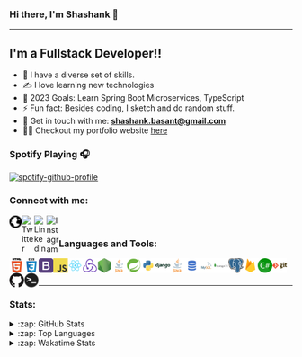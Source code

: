 ### Hi there, I'm Shashank 👋

---

## I'm a Fullstack Developer!!

-   🌱 I have a diverse set of skills.
-   ✍ I love learning new technologies
-   🥅 2023 Goals: Learn Spring Boot Microservices, TypeScript
-   ⚡ Fun fact: Besides coding, I sketch and do random stuff.
-   📧 Get in touch with me: **shashank.basant@gmail.com**
-   👨‍💻 Checkout my portfolio website [here][website]

### Spotify Playing 🎧

[![spotify-github-profile](https://spotify-github-profile.vercel.app/api/view?uid=31xpmcs5k5ap75vvoj62ns3lkviq&cover_image=true&theme=natemoo-re&show_offline=false&background_color=121212&bar_color=53b14f&bar_color_cover=false)](https://spotify-github-profile.vercel.app/api/view?uid=31xpmcs5k5ap75vvoj62ns3lkviq&redirect=true)

### Connect with me:

[<img align="left" alt="bekaarcoder.github.io" width="22px" src="https://raw.githubusercontent.com/iconic/open-iconic/master/svg/globe.svg" />][website]
[<img align="left" alt="Twitter" width="22px" src="https://cdn.jsdelivr.net/npm/simple-icons@v3/icons/twitter.svg" />][twitter]
[<img align="left" alt="LinkedIn" width="22px" src="https://cdn.jsdelivr.net/npm/simple-icons@v3/icons/linkedin.svg" />][linkedin]
[<img align="left" alt="Instagram" width="22px" src="https://cdn.jsdelivr.net/npm/simple-icons@v3/icons/instagram.svg" />][instagram]

<br />

### Languages and Tools:

<p align="left>
<img align="left" alt="Visual Studio Code" width="26px" src="https://raw.githubusercontent.com/github/explore/80688e429a7d4ef2fca1e82350fe8e3517d3494d/topics/visual-studio-code/visual-studio-code.png" />
<img align="left" alt="HTML5" width="26px" src="https://raw.githubusercontent.com/github/explore/80688e429a7d4ef2fca1e82350fe8e3517d3494d/topics/html/html.png" />
<img align="left" alt="CSS3" width="26px" src="https://raw.githubusercontent.com/github/explore/80688e429a7d4ef2fca1e82350fe8e3517d3494d/topics/css/css.png" />
<img align="left" alt="Bootstrap" width="26px" src="https://raw.githubusercontent.com/github/explore/80688e429a7d4ef2fca1e82350fe8e3517d3494d/topics/bootstrap/bootstrap.png" />
<img align="left" alt="JavaScript" width="26px" src="https://raw.githubusercontent.com/github/explore/80688e429a7d4ef2fca1e82350fe8e3517d3494d/topics/javascript/javascript.png" />
<img align="left" alt="React" width="26px" src="https://raw.githubusercontent.com/github/explore/80688e429a7d4ef2fca1e82350fe8e3517d3494d/topics/react/react.png" />
<img align="left" alt="Redux" width="26px" src="https://raw.githubusercontent.com/github/explore/80688e429a7d4ef2fca1e82350fe8e3517d3494d/topics/redux/redux.png" />
<img align="left" alt="Node.js" width="26px" src="https://raw.githubusercontent.com/github/explore/80688e429a7d4ef2fca1e82350fe8e3517d3494d/topics/nodejs/nodejs.png" />
<img align="left" alt="Java" width="26px" src="https://raw.githubusercontent.com/github/explore/5b3600551e122a3277c2c5368af2ad5725ffa9a1/topics/java/java.png" />
<img align="left" alt="SpringBoot" width="26px" src="https://raw.githubusercontent.com/github/explore/80688e429a7d4ef2fca1e82350fe8e3517d3494d/topics/spring-boot/spring-boot.png" />
<img align="left" alt="Python" width="26px" src="https://raw.githubusercontent.com/github/explore/80688e429a7d4ef2fca1e82350fe8e3517d3494d/topics/python/python.png" />
<img align="left" alt="Django" width="26px" src="https://raw.githubusercontent.com/github/explore/80688e429a7d4ef2fca1e82350fe8e3517d3494d/topics/django/django.png" />
<img align="left" alt="Java" width="26px" src="https://raw.githubusercontent.com/github/explore/80688e429a7d4ef2fca1e82350fe8e3517d3494d/topics/java/java.png" />
<img align="left" alt="SQL" width="26px" src="https://raw.githubusercontent.com/github/explore/80688e429a7d4ef2fca1e82350fe8e3517d3494d/topics/sql/sql.png" />
<img align="left" alt="MySQL" width="26px" src="https://raw.githubusercontent.com/github/explore/80688e429a7d4ef2fca1e82350fe8e3517d3494d/topics/mysql/mysql.png" />
<img align="left" alt="MongoDB" width="26px" src="https://raw.githubusercontent.com/github/explore/80688e429a7d4ef2fca1e82350fe8e3517d3494d/topics/mongodb/mongodb.png" />
<img align="left" alt="PostgreSQL" width="26px" src="https://raw.githubusercontent.com/github/explore/80688e429a7d4ef2fca1e82350fe8e3517d3494d/topics/postgresql/postgresql.png" />
<img align="left" alt="Firebase" width="26px" src="https://raw.githubusercontent.com/github/explore/80688e429a7d4ef2fca1e82350fe8e3517d3494d/topics/firebase/firebase.png" />
<img align="left" alt="Csharp" width="26px" src="https://raw.githubusercontent.com/github/explore/80688e429a7d4ef2fca1e82350fe8e3517d3494d/topics/csharp/csharp.png" />
<img align="left" alt="Git" width="26px" src="https://raw.githubusercontent.com/github/explore/80688e429a7d4ef2fca1e82350fe8e3517d3494d/topics/git/git.png" />
<img align="left" alt="GitHub" width="26px" src="https://raw.githubusercontent.com/github/explore/78df643247d429f6cc873026c0622819ad797942/topics/github/github.png" />
<img align="left" alt="Terminal" width="26px" src="https://raw.githubusercontent.com/github/explore/80688e429a7d4ef2fca1e82350fe8e3517d3494d/topics/terminal/terminal.png" />
</p>

<br />
<br />

---

### Stats:

<details>
  <summary>:zap: GitHub Stats</summary>

  <br />  
  <table width="100%"> 
    <tr>
        <td width="100%">
        <br> 
            <img align="center" alt="Shashank's GitHub Streak" src="https://github-readme-streak-stats.herokuapp.com/?user=bekaarcoder&hide_border=true&theme=onedark"/>
        </td>
    </tr>
    <tr>
        <td width="100%">
        <br> 
            <img align="center" alt="Shashank's GitHub Status" src="https://github-readme-stats-shashanksmaty.vercel.app/api?username=bekaarcoder&show_icons=true&hide_border=true&theme=onedark" />
        </td>
    </tr>
  </table>
</details>

<details>
  <summary>:zap: Top Languages</summary>

  <br />  
  <table width="100%"> 
    <tr>
        <td width="100%">
        <br>
            <img align="center" alt="Most Used Languages" src="https://github-readme-stats-shashanksmaty.vercel.app/api/top-langs/?username=bekaarcoder&layout=compact&theme=onedark&langs_count=8" />
        </td>
    </tr>
  </table>

</details>

<details>
  <summary>:zap: Wakatime Stats</summary>

  <br />  
  <table width="100%"> 
    <tr>
        <td width="100%">
        <br>
            <img align="center" alt="Wakatime Stats" src="https://github-readme-stats-shashanksmaty.vercel.app/api/wakatime?username=s_shashank&layout=compact&theme=onedark&langs_count=8" />
        </td>
    </tr>
  </table>

</details>

[website]: https://bekaarcoder.github.io
[twitter]: https://twitter.com/banda_bekaar
[instagram]: https://instagram.com/banda_bekaar
[linkedin]: https://www.linkedin.com/in/shashank-59713571/
